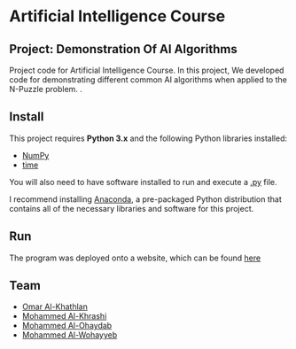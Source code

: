 # Artificial Intelligence Course
## Project: Demonstration Of AI Algorithms

Project code for Artificial Intelligence Course. In this project, We developed code for demonstrating different common AI algorithms when applied to the N-Puzzle problem. .

## Install

This project requires **Python 3.x** and the following Python libraries installed:

- [NumPy](http://www.numpy.org/)
- [time](https://docs.python.org/3/library/time.html)

You will also need to have software installed to run and execute a [.py](https://www.python.org/) file.

I recommend installing [Anaconda](https://www.continuum.io/downloads), a pre-packaged Python distribution that contains all of the necessary libraries and software for this project.

## Run

The program was deployed onto a website, which can be found [here](https://npuzzle.pythonanywhere.com/)

## Team
- [Omar Al-Khathlan](https://github.com/Omar-Al-Khathlan/)
- [Mohammed Al-Khrashi](https://github.com/MohammedAlkhrashi)
- [Mohammed Al-Ohaydab](https://github.com/MohammedAlohaydab)
- [Mohammed Al-Wohayyeb](https://github.com/m-alwohayyeb)
